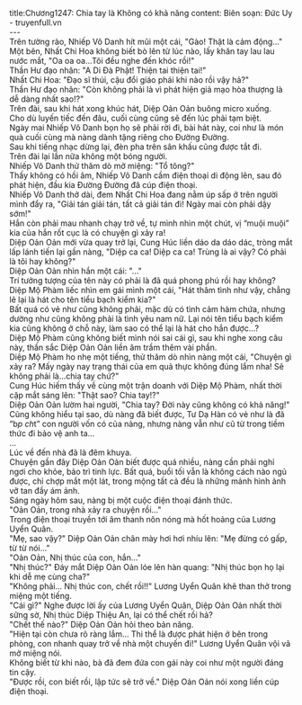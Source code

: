 title:Chương1247: Chia tay là Không có khả năng
content:
Biên soạn: Đức Uy - truyenfull.vn<br>---<br>Trên tường rào, Nhiếp Vô Danh hít mũi một cái, "Gào! Thật là cảm động..."<br>Một bên, Nhất Chi Hoa không biết bò lên từ lúc nào, lấy khăn tay lau lau nước mắt, "Oa oa oa…Tôi đều nghe đến khóc rồi!"<br>Thần Hư đạo nhân: "A Di Đà Phật! Thiện tai thiện tai!"<br>Nhất Chi Hoa: "Đạo sĩ thúi, cậu đổi giáo phái khi nào rồi vậy hả?"<br>Thần Hư đạo nhân: "Còn không phải là vì phát hiện giả mạo hòa thượng là dễ dàng nhất sao!?"<br>Trên đài, sau khi hát xong khúc hát, Diệp Oản Oản buông micro xuống.<br>Cho dù luyến tiếc đến đâu, cuối cùng cũng sẽ đến lúc phải tạm biệt.<br>Ngày mai Nhiếp Vô Danh bọn họ sẽ phải rời đi, bài hát này, coi như là món quà cuối cùng mà nàng dành tặng riêng cho Đường Đường.<br>Sau khi tiếng nhạc dừng lại, đèn pha trên sân khấu cũng được tắt đi.<br>Trên đài lại lần nữa không một bóng người.<br>Nhiếp Vô Danh thử thăm dò mở miệng: "Tổ tông?"<br>Thấy không có hồi âm, Nhiếp Vô Danh cầm điện thoại di động lên, sau đó phát hiện, đầu kia Đường Đường đã cúp điện thoại.<br>Nhiếp Vô Danh thở dài, đem Nhất Chi Hoa đang nằm úp sấp ở trên người mình đẩy ra, "Giải tán giải tán, tất cả giải tán đi! Ngày mai còn phải dậy sớm!"<br>Hắn còn phải mau nhanh chạy trở về, tự mình nhìn một chút, vị “muội muội” kia của hắn rốt cục là có chuyện gì xảy ra!<br>Diệp Oản Oản mới vừa quay trở lại, Cung Húc liền dáo da dáo dác, tròng mắt lấp lánh tiến lại gần nàng, "Diệp ca ca! Diệp ca ca! Trùng là ai vậy? Có phải là tôi hay không?"<br>Diệp Oản Oản nhìn hắn một cái: "..."<br>Trí tưởng tượng của tên này có phải là đã quá phong phú rồi hay không?<br>Diệp Mộ Phàm liếc nhìn em gái mình một cái, "Hát thâm tình như vậy, chẳng lẽ lại là hát cho tên tiểu bạch kiểm kia?"<br>Bất quá có vẻ như cũng không phải, mặc dù có tình cảm hàm chứa, nhưng dường như cũng không phải là tình yêu nam nữ. Lại nói tên tiểu bạch kiểm kia cũng không ở chỗ này, làm sao có thể lại là hát cho hắn được…?<br>Diệp Mộ Phàm cũng không biết mình nói sai cái gì, sau khi nghe xong câu này, thần sắc Diệp Oản Oản liền âm trầm thêm vài phần.<br>Diệp Mộ Phàm ho nhẹ một tiếng, thử thăm dò nhìn nàng một cái, "Chuyện gì xảy ra? Mấy ngày nay trạng thái của em quả thực không đúng lắm nha! Sẽ không phải là...chia tay chứ?"<br>Cung Húc hiếm thấy về cùng một trận doanh với Diệp Mộ Phàm, nhất thời cặp mắt sáng lên: "Thật sao? Chia tay!?"<br>Diệp Oản Oản lườm hai người, "Chia tay? Đời này cũng không có khả năng!"<br>Cũng không hiểu tại sao, dù nàng đã biết được, Tư Dạ Hàn có vẻ như là đã “b*p ch*t” con người vốn có của nàng, nhưng nàng vẫn như cũ từ trong tiềm thức đi bảo vệ anh ta...<br>...<br>Lúc về đến nhà đã là đêm khuya.<br>Chuyện gần đây Diệp Oản Oản biết được quá nhiều, nàng cần phải nghỉ ngơi cho khỏe, bảo trì tinh lực. Bất quá, buổi tối vẫn là không cách nào ngủ được, chỉ chợp mắt một lát, trong mộng tất cả đều là những mảnh hình ảnh vỡ tan đầy ám ảnh.<br>Sáng ngày hôm sau, nàng bị một cuộc điện thoại đánh thức.<br>"Oản Oản, trong nhà xảy ra chuyện rồi..."<br>Trong điện thoại truyền tới âm thanh nôn nóng mà hốt hoảng của Lương Uyển Quân.<br>"Mẹ, sao vậy?" Diệp Oản Oản chân mày hơi hơi nhíu lên: "Mẹ đừng có gấp, từ từ nói..."<br>"Oản Oản, Nhị thúc của con, hắn..."<br>"Nhị thúc?" Đáy mắt Diệp Oản Oản lóe lên hàn quang: "Nhị thúc bọn họ lại khi dễ mẹ cùng cha?"<br>"Không phải... Nhị thúc con, chết rồi!!" Lương Uyển Quân khẽ than thở trong miệng một tiếng.<br>"Cái gì?" Nghe được lời ấy của Lương Uyển Quân, Diệp Oản Oản nhất thời sững sờ, Nhị thúc Diệp Thiệu An, lại có thể chết rồi hả?<br>"Chết thế nào?" Diệp Oản Oản hỏi theo bản năng.<br>"Hiện tại còn chưa rõ ràng lắm... Thi thể là được phát hiện ở bên trong phòng, con nhanh quay trở về nhà một chuyến đi!" Lương Uyển Quân vội vã mở miệng nói.<br>Không biết từ khi nào, bà đã đem đứa con gái này coi như một người đáng tin cậy.<br>"Được rồi, con biết rồi, lập tức sẽ trở về." Diệp Oản Oản nói xong liền cúp điện thoại.